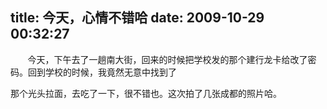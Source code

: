 title: 今天，心情不错哈
date: 2009-10-29 00:32:27
---

<p>
	&nbsp;&nbsp;&nbsp;&nbsp;&nbsp;&nbsp; 今天，下午去了一趟南大街，回来的时候把学校发的那个建行龙卡给改了密码。回到学校的时候，我竟然无意中找到了</p>
<p>
	那个光头拉面，去吃了一下，很不错也。这次拍了几张成都的照片哈。</p>